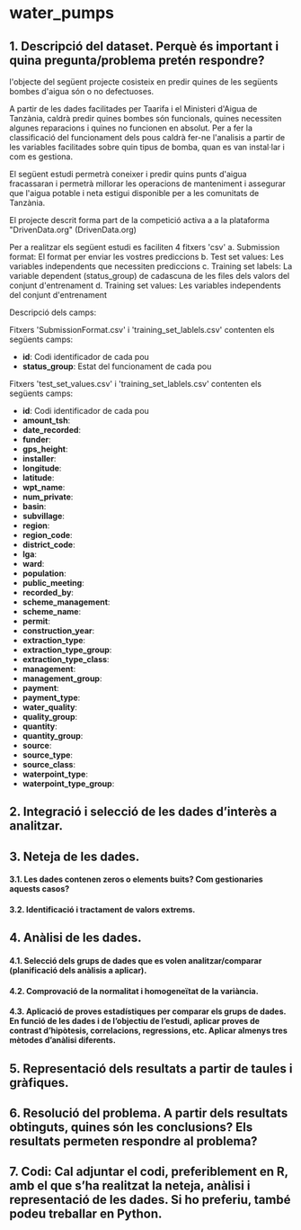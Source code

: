 # water_pumps

## 1. Descripció del dataset. Perquè és important i quina pregunta/problema pretén respondre?

l'objecte del següent projecte cosisteix en predir quines de les següents bombes d'aigua són o no defectuoses.

A partir de les dades facilitades per Taarifa i el Ministeri d'Aigua de Tanzània, caldrà predir quines bombes són funcionals, quines necessiten algunes reparacions i quines no funcionen en absolut. Per a fer la classificació del funcionament dels pous caldrà fer-ne l'analisis a partir de les variables facilitades sobre quin tipus de bomba, quan es van instal·lar i com es gestiona.

El següent estudi permetrà coneixer i predir quins punts d'aigua fracassaran i permetrà millorar les operacions de manteniment i assegurar que l'aigua potable i neta estigui disponible per a les comunitats de Tanzània.


El projecte descrit forma part de la competició activa a a la plataforma "DrivenData.org" (DrivenData.org)

Per a realitzar els següent estudi es faciliten 4 fitxers 'csv'
a. Submission format: El format per enviar les vostres prediccions
b. Test set values: Les variables independents que necessiten prediccions
c. Training set labels: La variable dependent (status_group) de cadascuna de les files dels valors del conjunt d'entrenament
d. Training set values: Les variables independents del conjunt d'entrenament

Descripció dels camps:

Fitxers 'SubmissionFormat.csv' i 'training_set_lablels.csv' contenten els següents camps:
- **id**: Codi identificador de cada pou
- **status_group**: Estat del funcionament de cada pou

Fitxers 'test_set_values.csv' i 'training_set_lablels.csv' contenten els següents camps:
- **id**: Codi identificador de cada pou
- **amount_tsh**: 
- **date_recorded**: 
- **funder**: 
- **gps_height**: 
- **installer**: 
- **longitude**: 
- **latitude**: 
- **wpt_name**: 
- **num_private**: 
- **basin**: 
- **subvillage**: 
- **region**: 
- **region_code**: 
- **district_code**: 
- **lga**: 
- **ward**: 
- **population**: 
- **public_meeting**: 
- **recorded_by**: 
- **scheme_management**: 
- **scheme_name**: 
- **permit**: 
- **construction_year**: 
- **extraction_type**: 
- **extraction_type_group**: 
- **extraction_type_class**: 
- **management**: 
- **management_group**: 
- **payment**: 
- **payment_type**: 
- **water_quality**: 
- **quality_group**: 
- **quantity**: 
- **quantity_group**: 
- **source**: 
- **source_type**: 
- **source_class**: 
- **waterpoint_type**: 
- **waterpoint_type_group**: 


## 2. Integració i selecció de les dades d’interès a analitzar.


## 3. Neteja de les dades.
#### 3.1. Les dades contenen zeros o elements buits? Com gestionaries aquests casos?

#### 3.2. Identificació i tractament de valors extrems.


## 4. Anàlisi de les dades. 

#### 4.1. Selecció dels grups de dades que es volen analitzar/comparar (planificació dels anàlisis a aplicar).


#### 4.2. Comprovació de la normalitat i homogeneïtat de la variància.


#### 4.3. Aplicació de proves estadístiques per comparar els grups de dades. En funció de les dades i de l’objectiu de l’estudi, aplicar proves de contrast d’hipòtesis, correlacions, regressions, etc. Aplicar almenys tres mètodes d’anàlisi diferents.


## 5. Representació dels resultats a partir de taules i gràfiques.


## 6. Resolució del problema. A partir dels resultats obtinguts, quines són les conclusions? Els resultats permeten respondre al problema?


## 7. Codi: Cal adjuntar el codi, preferiblement en R, amb el que s’ha realitzat la neteja, anàlisi i representació de les dades. Si ho preferiu, també podeu treballar en Python. 
